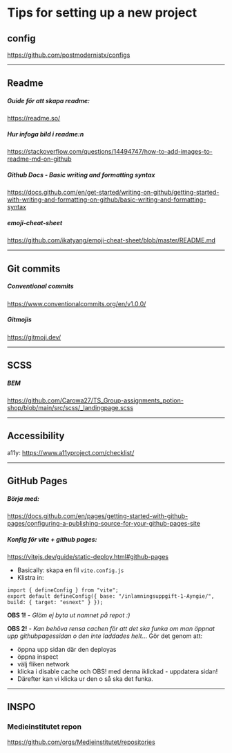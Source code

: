 # Tips for setting up a new project

## config
https://github.com/postmodernistx/configs

---

## Readme
##### Guide för att skapa readme:
https://readme.so/

##### Hur infoga bild i readme:n
https://stackoverflow.com/questions/14494747/how-to-add-images-to-readme-md-on-github

##### Github Docs - Basic writing and formatting syntax
https://docs.github.com/en/get-started/writing-on-github/getting-started-with-writing-and-formatting-on-github/basic-writing-and-formatting-syntax

##### emoji-cheat-sheet 
https://github.com/ikatyang/emoji-cheat-sheet/blob/master/README.md

---

## Git commits 

##### Conventional commits
https://www.conventionalcommits.org/en/v1.0.0/

##### Gitmojis
https://gitmoji.dev/

---

## SCSS
##### BEM
https://github.com/Carowa27/TS_Group-assignments_potion-shop/blob/main/src/scss/_landingpage.scss

---

## Accessibility
a11y:
https://www.a11yproject.com/checklist/

---

## GitHub Pages
##### Börja med:
https://docs.github.com/en/pages/getting-started-with-github-pages/configuring-a-publishing-source-for-your-github-pages-site

##### Konfig för vite + github pages:
https://vitejs.dev/guide/static-deploy.html#github-pages

- Basically: skapa en fil `vite.config.js`
- Klistra in:
```
import { defineConfig } from "vite";
export default defineConfig({ base: "/inlamningsuppgift-1-Ayngie/", build: { target: "esnext" } });

```
**OBS 1!** - *Glöm ej byta ut namnet på repot :)*

**OBS 2!** - *Kan behöva rensa cachen för att det ska funka om man öppnat upp githubpagessidan o den inte laddades helt*...
Gör det genom att:
- öppna upp sidan där den deployas
- öppna inspect
- välj fliken network
- klicka i disable cache och OBS! med denna iklickad - uppdatera sidan!
- Därefter kan vi klicka ur den o så ska det funka.

---

## INSPO
### Medieinstitutet repon
https://github.com/orgs/Medieinstitutet/repositories
